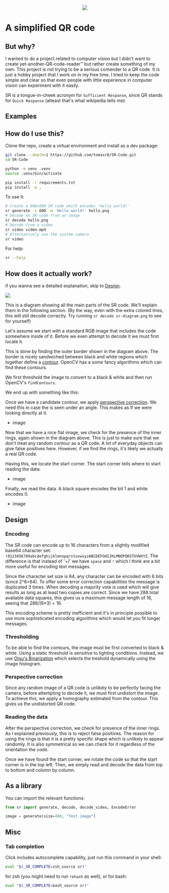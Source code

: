 <p align="center">
  <img src="logo.svg">
</p>

# A simplified QR code

## But why?

I wanted to do a project related to computer vision but I didn't want to create yet-another-QR-code-reader™️ but rather create something of my own.
This project is not trying to be a serious contender to a QR code. It is just a hobby project that I work on in my free time. I tried to keep the code simple and clear so that
even people with little experience in computer vision can experiment with it easily.


SR is a tongue-in-cheek acronym for `Sufficient Response`, since QR stands for `Quick Response` (atleast that's what wikipedia tells me).

## Examples

## How do I use this?

Clone the repo, create a virtual environment and install as a dev package:

```bash
git clone --depth=1 https://github.com/tomasr8/SR-Code.git
cd SR-Code

python -m venv .venv
source .venv/bin/activate

pip install -r requirements.txt
pip install -e .
```

To use it:

```bash
# Create a 600x600 SR code which encodes 'Hello world!'
sr generate -s 600 -m 'Hello world!' hello.png
# Decode an SR code from an image
sr decode hello.png
# Decode from a video
sr video video.mp4
# Alternatively use the system camera
sr video
```

For help:

```bash
sr --help
```

## How does it actually work?
if you wanna see a detailed explanation, skip to [Design](#design).

![](sr-diagram.png)

This is a diagram showing all the main parts of the SR code. We'll explain them in the following section. (By the way, even with the extra colored lines, this will still decode correctly. Try running `sr decode sr-diagram.png` to see for yourself)

Let's assume we start with a standard RGB image that includes the code somewhere inside of it. Before we even attempt to decode it we must first locate it.

This is done by finding the outer border shown in the diagram above. The border is nicely sandwiched between black and white regions which together define a [contour](https://learnopencv.com/contour-detection-using-opencv-python-c/). OpenCV has a some fancy algorithms
which can find these contours.

We first threshold the image to convert to a black & white and then run OpenCV's `findContours`.

We end up with something like this:


Once we have a candidate contour, we apply [perspective correction](https://docs.opencv.org/4.x/d9/dab/tutorial_homography.html). We need this in case the is seen under an angle. This makes as if we were looking directly at it.

- image

Now that we have a nice flat image, we check for the presence of the inner rings, again shown in the diagram above. This is just to make sure that we don't treat any random contour as a QR code. A lot of everyday objects can give false positives here. However, if we find the rings, it's likely we actually a real QR code.


Having this, we locate the start corner. The start corner tells where to start reading the data:

- image

Finally, we read the data. A black square encodes the bit 1 and white encodes 0.

- image


## Design

### Encoding

The SR code can encode up to 16 characters from a slightly modified base64 character set: ` !0123456789abcdefghijklmnopqrstuvwxyzABCDEFGHIJKLMNOPQRSTUVWXYZ`. The difference is that instead of '+/' we have `space` and `!` which I think are a bit more useful for encoding text messages.

Since the character set size is 64, any character can be encoded with 6 bits (since 2^6=64). To offer some error correction capabilities the message is duplicated 3 times. When decoding a majority vote is used which will give results as long as at least two copies are correct. Since we have 288 total available data squares, this gives us a maximum message length of 16, seeing that 288/(6*3) = 16.

This encoding scheme is pretty inefficient and it's in principle possible to use more sophisticated encoding algorithms which would let you fit longer messages.

### Thresholding

To be able to find the contours, the image must be first converted to black & white.
Using a static threshold is sensitive to lighting conditions. Instead, we use [Otsu's Binarization](https://docs.opencv.org/4.x/d7/d4d/tutorial_py_thresholding.html) which selects the treshold dynamically using the image histogram.


### Perspective correction

Since any random image of a QR code is unlikely to be perfectly facing the camera, before attempting to decode it, we must first undistort the image. To achieve this, we apply a homography estimated from the contour. This gives us the undistorted QR code.

### Reading the data

After the perspective correction, we check for presence of the inner rings.
As I explained previously, this is to reject false positives. The reason for using the rings is that it is a pretty specific shape which is unlikely to appear randomly. It is also symmetrical so we can check for it regardless of the orientation the code.

Once we have found the start corner, we rotate the code so that the start corner is in the top left. Then, we simply read and decode the data from top to bottom and column by column.


## As a library

You can import the relevant functions:

```python
from sr import generate, decode, decode_video, EncodeError

image = generate(size=400, "Test image")


```

## Misc

### Tab completion

Click includes autocomplete capability, just run this command in your shell:
```bash
eval "$(_SR_COMPLETE=zsh_source sr)"
```

for zsh (you might need to run `rehash` as well), or for bash:
```bash
eval "$(_SR_COMPLETE=bash_source sr)"
```
